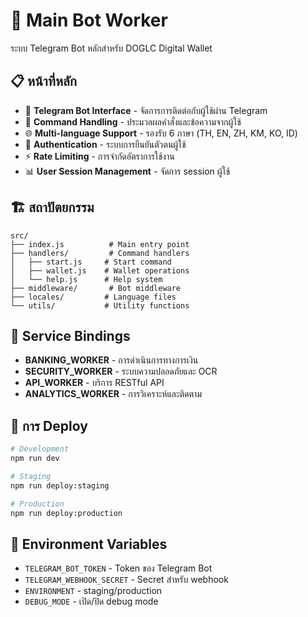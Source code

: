 # 🤖 Main Bot Worker

ระบบ Telegram Bot หลักสำหรับ DOGLC Digital Wallet

## 📋 หน้าที่หลัก

- 🔌 **Telegram Bot Interface** - จัดการการติดต่อกับผู้ใช้ผ่าน Telegram
- 🎯 **Command Handling** - ประมวลผลคำสั่งและข้อความจากผู้ใช้
- 🌐 **Multi-language Support** - รองรับ 6 ภาษา (TH, EN, ZH, KM, KO, ID)
- 🔐 **Authentication** - ระบบการยืนยันตัวตนผู้ใช้
- ⚡ **Rate Limiting** - การจำกัดอัตราการใช้งาน
- 📊 **User Session Management** - จัดการ session ผู้ใช้

## 🏗️ สถาปัตยกรรม

```
src/
├── index.js          # Main entry point
├── handlers/         # Command handlers
│   ├── start.js     # Start command
│   ├── wallet.js    # Wallet operations
│   └── help.js      # Help system
├── middleware/       # Bot middleware
├── locales/         # Language files
└── utils/           # Utility functions
```

## 🔗 Service Bindings

- **BANKING_WORKER** - การดำเนินการทางการเงิน
- **SECURITY_WORKER** - ระบบความปลอดภัยและ OCR
- **API_WORKER** - บริการ RESTful API
- **ANALYTICS_WORKER** - การวิเคราะห์และติดตาม

## 🚀 การ Deploy

```bash
# Development
npm run dev

# Staging
npm run deploy:staging

# Production
npm run deploy:production
```

## 📝 Environment Variables

- `TELEGRAM_BOT_TOKEN` - Token ของ Telegram Bot
- `TELEGRAM_WEBHOOK_SECRET` - Secret สำหรับ webhook
- `ENVIRONMENT` - staging/production
- `DEBUG_MODE` - เปิด/ปิด debug mode